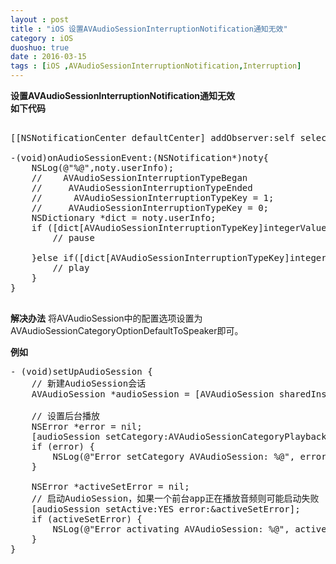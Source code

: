 ```yaml
---
layout : post
title : "iOS 设置AVAudioSessionInterruptionNotification通知无效"
category : iOS
duoshuo: true
date : 2016-03-15
tags : [iOS ,AVAudioSessionInterruptionNotification,Interruption]
---
```


**设置AVAudioSessionInterruptionNotification通知无效**  
**如下代码**


<pre class="brush: oc;  ">

[[NSNotificationCenter defaultCenter] addObserver:self selector:@selector(onAudioSessionEvent:) name:AVAudioSessionInterruptionNotification object:nil];

-(void)onAudioSessionEvent:(NSNotification*)noty{
    NSLog(@"%@",noty.userInfo);
    //    AVAudioSessionInterruptionTypeBegan
    //     AVAudioSessionInterruptionTypeEnded
    //      AVAudioSessionInterruptionTypeKey = 1;
    //     AVAudioSessionInterruptionTypeKey = 0;
    NSDictionary *dict = noty.userInfo;
    if ([dict[AVAudioSessionInterruptionTypeKey]integerValue]==AVAudioSessionInterruptionTypeBegan) {
        // pause
        
    }else if([dict[AVAudioSessionInterruptionTypeKey]integerValue]==AVAudioSessionInterruptionTypeEnded){
        // play
    }
}

</pre>

**解决办法**
将AVAudioSession中的配置选项设置为AVAudioSessionCategoryOptionDefaultToSpeaker即可。

**例如**

<pre class="brush: oc;  ">
- (void)setUpAudioSession {
    // 新建AudioSession会话
    AVAudioSession *audioSession = [AVAudioSession sharedInstance];
    
    // 设置后台播放
    NSError *error = nil;
    [audioSession setCategory:AVAudioSessionCategoryPlayback withOptions:AVAudioSessionCategoryOptionDefaultToSpeaker error:&error];
    if (error) {
        NSLog(@"Error setCategory AVAudioSession: %@", error);
    }
    
    NSError *activeSetError = nil;
    // 启动AudioSession，如果一个前台app正在播放音频则可能启动失败
    [audioSession setActive:YES error:&activeSetError];
    if (activeSetError) {
        NSLog(@"Error activating AVAudioSession: %@", activeSetError);
    }
}

</pre>

